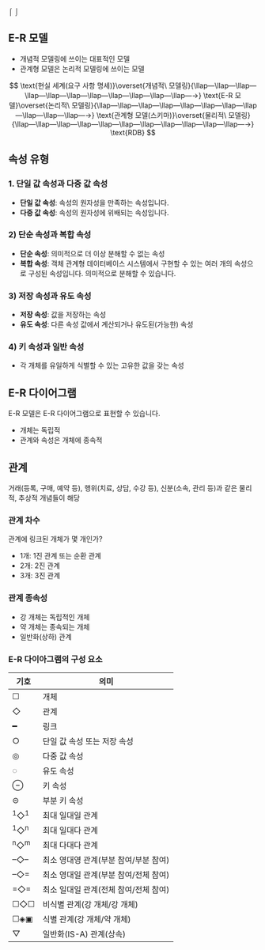 ⌠
⌡



## E-R 모델
- 개념적 모델링에 쓰이는 대표적인 모델
- 관계형 모델은 논리적 모델링에 쓰이는 모델

$$
\text{현실 세계(요구 사항 명세)}\overset{개념적\ 모델링}{\llap—\llap—\llap—\llap—\llap—\llap—\llap—\llap—\llap—\llap—\llap—→}
\text{E-R 모델}\overset{논리적\ 모델링}{\llap—\llap—\llap—\llap—\llap—\llap—\llap—\llap—\llap—\llap—\llap—→}
\text{관계형 모델(스키마)}\overset{물리적\ 모델링}{\llap—\llap—\llap—\llap—\llap—\llap—\llap—\llap—\llap—\llap—\llap—→}
\text{RDB}
$$

## 속성 유형
### 1. 단일 값 속성과 다중 값 속성
- **단일 값 속성**: 속성의 원자성을 만족하는 속성입니다.
- **다중 값 속성**: 속성의 원자성에 위배되는 속성입니다.

### 2) 단순 속성과 복합 속성
- **단순 속성**: 의미적으로 더 이상 분해할 수 없는 속성
- **복합 속성**: 객체 관계형 데이터베이스 시스템에서 구현할 수 있는 여러 개의 속성으로 구성된 속성입니다. 의미적으로 분해할 수 있습니다.

### 3) 저장 속성과 유도 속성
- **저장 속성**: 값을 저장하는 속성
- **유도 속성**: 다른 속성 값에서 계산되거나 유도된(가능한) 속성

### 4) 키 속성과 일반 속성
- 각 개체를 유일하게 식별할 수 있는 고유한 값을 갖는 속성

## E-R 다이어그램
E-R 모델은 E-R 다이어그램으로 표현할 수 있습니다.
- 개체는 독립적
- 관계와 속성은 개체에 종속적

## 관계
거래(등록, 구매, 예약 등), 행위(치료, 상담, 수강 등), 신분(소속, 관리 등)과 같은 물리적, 추상적 개념들이 해당

### 관계 차수
관계에 링크된 개체가 몇 개인가?
- 1개: 1진 관계 또는 순환 관계
- 2개: 2진 관계
- 3개: 3진 관계

### 관계 종속성
- 강 개체는 독립적인 개체
- 약 개체는 종속되는 개체
- 일반화(상하) 관계

### E-R 다이아그램의 구성 요소
|기호|의미|
|---|---|
|&#9744;|개체|
|&#9671;|관계|
|━|링크|
|&#9675;|단일 값 속성 또는 저장 속성|
|◎|다중 값 속성|
|◌|유도 속성|
|⊖|키 속성|
|⊝|부분 키 속성|
|<sup>1</sup>&#9671;<sup>1</sup>|최대 일대일 관계|
|<sup>1</sup>&#9671;<sup>n</sup>|최대 일대다 관계|
|<sup>n</sup>&#9671;<sup>m</sup>|최대 다대다 관계|
|–&#9671;–|최소 영대영 관계(부분 참여/부분 참여)|
|–&#9671;=|최소 영대일 관계(부분 참여/전체 참여)|
|=&#9671;=|최소 일대일 관계(전체 참여/전체 참여)|
|&#9744;&#9671;&#9744;|비식별 관계(강 개체/강 개체)|
|&#9744;◈▣|식별 관계(강 개체/약 개체)|
|▽|일반화(IS-A) 관계(상속)|



